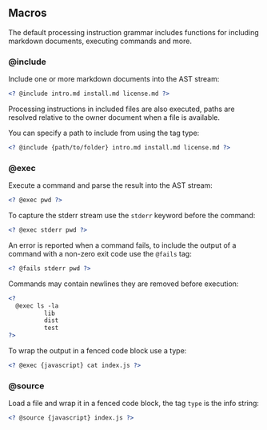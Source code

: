 ## Macros

The default processing instruction grammar includes functions for including markdown documents, executing commands and more.

### @include

Include one or more markdown documents into the AST stream:

```xml
<? @include intro.md install.md license.md ?>
```

Processing instructions in included files are also executed, paths are resolved relative to the owner document when a file is available.

You can specify a path to include from using the tag type:

```xml
<? @include {path/to/folder} intro.md install.md license.md ?>
```

### @exec

Execute a command and parse the result into the AST stream:

```xml
<? @exec pwd ?>
```

To capture the stderr stream use the `stderr` keyword before the command:

```xml
<? @exec stderr pwd ?>
```

An error is reported when a command fails, to include the output of a command with a non-zero exit code use the `@fails` tag:


```xml
<? @fails stderr pwd ?>
```

Commands may contain newlines they are removed before execution:

```xml
<?
  @exec ls -la
          lib
          dist
          test
?>
```

To wrap the output in a fenced code block use a type:

```xml
<? @exec {javascript} cat index.js ?>
```

### @source

Load a file and wrap it in a fenced code block, the tag `type` is the info string:

```xml
<? @source {javascript} index.js ?>
```
